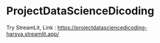 # ProjectDataScienceDicoding
Try StreamLit, Link :
https://projectdatasciencedicoding-harsya.streamlit.app/
